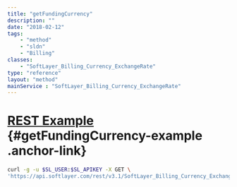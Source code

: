 ```yaml
---
title: "getFundingCurrency"
description: ""
date: "2018-02-12"
tags:
    - "method"
    - "sldn"
    - "Billing"
classes:
    - "SoftLayer_Billing_Currency_ExchangeRate"
type: "reference"
layout: "method"
mainService : "SoftLayer_Billing_Currency_ExchangeRate"
---
```


# [REST Example](#getFundingCurrency-example) <a href="/article/rest/"><i class="fas fa-question"></i></a> {#getFundingCurrency-example .anchor-link} 
```bash
curl -g -u $SL_USER:$SL_APIKEY -X GET \
'https://api.softlayer.com/rest/v3.1/SoftLayer_Billing_Currency_ExchangeRate/{SoftLayer_Billing_Currency_ExchangeRateID}/getFundingCurrency'
```
